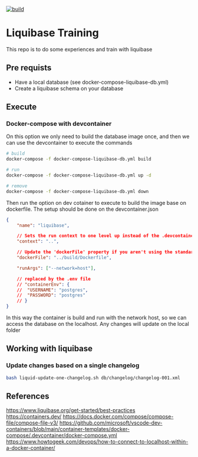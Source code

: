 [![build](https://github.com/fmmmendes/docker-liquidbase/actions/workflows/build.yml/badge.svg)](https://github.com/fmmmendes/docker-liquidbase/actions/workflows/build.yml)

# Liquibase Training

This repo is to do some experiences and train with liquibase

## Pre requists

* Have a local database (see docker-compose-liquibase-db.yml)
* Create a liquibase schema on your database

## Execute 


### Docker-compose with devcontainer

On this option we only need to build the database image once, and then we can use the devcontainer to execute the commands

```bash
# build
docker-compose -f docker-compose-liquibase-db.yml build

# run
docker-compose -f docker-compose-liquibase-db.yml up -d

# remove
docker-compose -f docker-compose-liquibase-db.yml down
```

Then run the option on dev cotainer to execute to build the image base on dockerfile. The setup should be done on the devcontainer.json

```json
{
	"name": "liquibase",

	// Sets the run context to one level up instead of the .devcontainer folder.
	"context": "..",

	// Update the 'dockerFile' property if you aren't using the standard 'Dockerfile' filename.
	"dockerFile": "../build/Dockerfile",

	"runArgs": ["--network=host"],

	// replaced by the .env file
	// "containerEnv": {
	// 	"USERNAME": "postgres",
	// 	"PASSWORD": "postgres"
	// }
}
```

In this way the container is build and run with the network host, so we can access the database on the localhost.
Any changes will update on the local folder


## Working with liquibase

### Update changes based on a single changelog

```bash
bash liquid-update-one-changelog.sh db/changelog/changelog-001.xml
```

## References

https://www.liquibase.org/get-started/best-practices
https://containers.dev/
https://docs.docker.com/compose/compose-file/compose-file-v3/
https://github.com/microsoft/vscode-dev-containers/blob/main/container-templates/docker-compose/.devcontainer/docker-compose.yml
https://www.howtogeek.com/devops/how-to-connect-to-localhost-within-a-docker-container/
